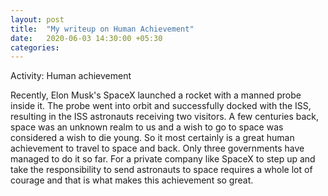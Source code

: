 ```yaml
---
layout: post
title:  "My writeup on Human Achievement"
date:   2020-06-03 14:30:00 +05:30
categories:
---
```

Activity: Human achievement

Recently, Elon Musk's SpaceX launched a rocket with a manned probe inside it. The probe went into orbit and successfully docked with the ISS, resulting in the ISS astronauts receiving two visitors. A few centuries back, space was an unknown realm to us and a wish to go to space was considered a wish to die young. So it most certainly is a great human achievement to travel to space and back. Only three governments have managed to do it so far. For a private company like SpaceX to step up and take the responsibility to send astronauts to space requires a whole lot of courage and that is what makes this achievement so great.
